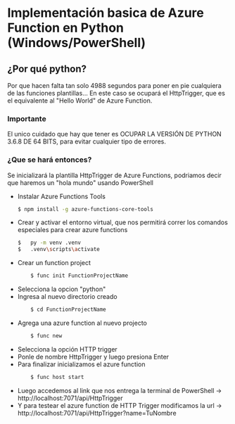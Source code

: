 # Implementación basica de Azure Function en Python (Windows/PowerShell)

## ¿Por qué python?

Por que hacen falta tan solo 4988 segundos para poner en pie cualquiera de las funciones plantillas... En este caso se ocupará el HttpTrigger, que es el equivalente al "Hello World" de Azure Function.

### Importante

El unico cuidado que hay que tener es OCUPAR LA VERSIÓN DE PYTHON 3.6.8 DE 64 BITS, para evitar cualquier tipo de errores.

### ¿Que se hará entonces?

Se inicializará la plantilla HttpTrigger de Azure Functions, podriamos decir que haremos un "hola mundo" usando PowerShell

* Instalar Azure Functions Tools
	```sh
	$ npm install -g azure-functions-core-tools
	```
* Crear y activar el entorno virtual, que nos permitirá correr los comandos especiales para crear azure functions
	```sh
	$	py -m venv .venv
	$	.venv\scripts\activate
	```
* Crear un function project
	```sh
		$ func init FunctionProjectName
	```
* Selecciona la opcion "python"
* Ingresa al nuevo directorio creado
	```sh
		$ cd FunctionProjectName
	```
* Agrega una azure function al nuevo projecto
	```sh
		$ func new
	```
* Selecciona la opción HTTP trigger
* Ponle de nombre HttpTrigger y luego presiona Enter
* Para finalizar inicializamos el azure function
	```sh
		$ func host start
	```
* Luego accedemos al link que nos entrega la terminal de PowerShell -> http://localhost:7071/api/HttpTrigger
* Y para testear el azure function de HTTP Trigger modificamos la url -> http://localhost:7071/api/HttpTrigger?name=TuNombre


[command-line-grammar]: #command-line-grammar
[configuring-dns]: os/configuring-dns.md
[coreos-docs]: https://coreos.com/docs/
[economist-hyphens]: http://www.economist.com/news/books-and-arts/21723088-hyphens-can-be-tricky-they-need-not-drive-you-crazy-hysteria-over-hyphens
[eos]: https://faculty.washington.edu/heagerty/Courses/b572/public/StrunkWhite.pdf "The Elements of Style"
[githubmd]: https://help.github.com/articles/github-flavored-markdown/
[headings]: #headings
[hyperlink-considerations]: #hyperlink-considerations
[mdhome]: https://daringfireball.net/projects/markdown/syntax
[quickstart]: os/quickstart.md "Relative link from here to CoreOS Quick Start"
[rfc2606s3]: https://tools.ietf.org/html/rfc2606#section-3
[rfc5737]: https://tools.ietf.org/html/rfc5737
[style]: STYLE.md "CoreOS Documentation Style"